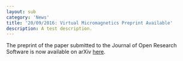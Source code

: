 ```yaml
---
layout: sub
category: 'News'
title: '20/09/2016: Virtual Micromagnetics Preprint Available'
description: A test description.
---
```


The preprint of the paper submitted to the Journal of Open Research Software is
now available on arXiv [here](http://arxiv.org/abs/1609.05135).